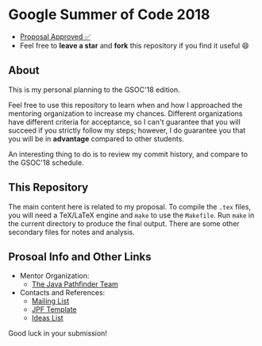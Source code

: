 # Google Summer of Code 2018

* [Proposal Approved :white_check_mark:](https://summerofcode.withgoogle.com/projects/#4588925163667456)
* Feel free to **leave a star** and **fork** this repository if you find it useful :smile:

## About

This is my personal planning to the GSOC'18 edition.

Feel free to use this repository to learn when and how I approached the mentoring organization to increase my chances.
Different organizations have different criteria for acceptance, so I can't guarantee that you will succeed if you
strictly follow my steps; however, I do guarantee you that you will be in **advantage** compared to other students.

An interesting thing to do is to review my commit history, and compare to the GSOC'18 schedule.

## This Repository

The main content here is related to my proposal.
To compile the `.tex` files, you will need a TeX/LaTeX engine and `make` to use the `Makefile`.
Run `make` in the current directory to produce the final output.
There are some other secondary files for notes and analysis.

## Prosoal Info and Other Links 

* Mentor Organization:
  * [The Java Pathfinder Team](https://github.com/javapathfinder/)
* Contacts and References:
  * [Mailing List](java-pathfinder@googlegroups.com)
  * [JPF Template](https://babelfish.arc.nasa.gov/trac/jpf/wiki/devel/create_project)
  * [Ideas List](https://github.com/javapathfinder/jpf-core/wiki/GSoC-2018-Project-Ideas)
  

Good luck in your submission!
